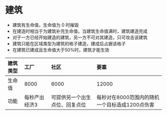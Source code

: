 # 建筑

- 建筑有生命值，生命值为 0 时摧毁
- 在建造时相当于为建筑补充生命值，当建筑生命值满时，建筑建造完成
- 对于一方已经开始建造的建筑，另一方不可对其建造，只可攻击该建筑
- 建筑只能在区域类型为建筑的格子建造，建成后占据该格子
- 在建筑已建成且生命值大于50%时，建筑才能生效

| 建筑类型 | 工厂          | 社区                           | 要塞                                           |
| :------- | :------------ | :----------------------------- | :--------------------------------------------- |
| 生命值   | 8000          | 6000                           | 12000                                          |
| 功能     | 每秒产出经济3 | 可提供另一个出生点位、回复点位 | 每秒对在8000范围内的随机一个目标造成1200点伤害 |